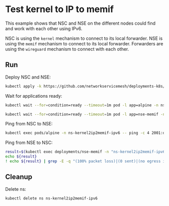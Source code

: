 # Test kernel to IP to memif

This example shows that NSC and NSE on the different nodes could find and work with each other using IPv6.

NSC is using the `kernel` mechanism to connect to its local forwarder.
NSE is using the `memif` mechanism to connect to its local forwarder.
Forwarders are using the `wireguard` mechanism to connect with each other.

## Run

Deploy NSC and NSE:
```bash
kubectl apply -k https://github.com/networkservicemesh/deployments-k8s/examples/features/ipv6/Kernel2IP2Memif_ipv6?ref=61b43a5d4432e857b78181f1e9db683314ffd0ef
```

Wait for applications ready:
```bash
kubectl wait --for=condition=ready --timeout=1m pod -l app=alpine -n ns-kernel2ip2memif-ipv6
```
```bash
kubectl wait --for=condition=ready --timeout=1m pod -l app=nse-memif -n ns-kernel2ip2memif-ipv6
```

Ping from NSC to NSE:
```bash
kubectl exec pods/alpine -n ns-kernel2ip2memif-ipv6 -- ping -c 4 2001:db8::
```

Ping from NSE to NSC:
```bash
result=$(kubectl exec deployments/nse-memif -n "ns-kernel2ip2memif-ipv6" -- vppctl ping 2001:db8::1 repeat 4)
echo ${result}
! echo ${result} | grep -E -q "(100% packet loss)|(0 sent)|(no egress interface)"
```

## Cleanup

Delete ns:
```bash
kubectl delete ns ns-kernel2ip2memif-ipv6
```
